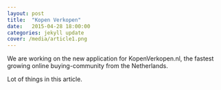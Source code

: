 ```yaml
---
layout: post
title:  "Kopen Verkopen"
date:   2015-04-28 18:00:00
categories: jekyll update
cover: /media/article1.png
---
```

We are working on the new application for KopenVerkopen.nl, the fastest growing online
buying-community from the Netherlands.

<!--more-->

Lot of things in this article.
